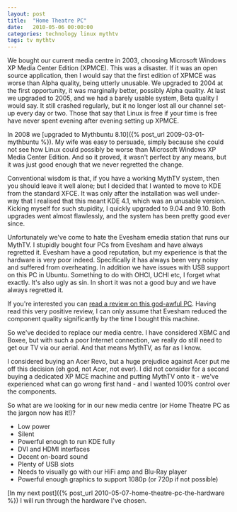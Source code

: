 ```yaml
---
layout: post
title:  "Home Theatre PC"
date:   2010-05-06 00:00:00
categories: technology linux mythtv
tags: tv mythtv
---
```


We bought our current media centre in 2003, choosing Microsoft Windows XP Media Center Edition (XPMCE).  This was a disaster.  If it was an open source application, then I would say that the first edition of XPMCE was worse than Alpha quality, being utterly unusable.  We upgraded to 2004 at the first opportunity, it was marginally better, possibly Alpha quality.  At last we upgraded to 2005, and we had a barely usable system, Beta quality I would say.  It still crashed regularly, but it no longer lost all our channel set-up every day or two.  Those that say that Linux is free if your time is free have never spent evening after evening setting up XPMCE.

In 2008 we [upgraded to Mythbuntu 8.10]({% post_url 2009-03-01-mythbuntu %}).  My wife was easy to persuade, simply because she could not see how Linux could possibly be worse than Microsoft Windows XP Media Center Edition.  And so it proved, it wasn't perfect by any means, but it was just good enough that we never regretted the change.

Conventional wisdom is that, if you have a working MythTV system, then you should leave it well alone; but I decided that I wanted to move to KDE from the standard XFCE.  It was only after the installation was well under-way that I realised that this meant KDE 4.1, which was an unusable version.  Kicking myself for such stupidity, I quickly upgraded to 9.04 and 9.10.  Both upgrades went almost flawlessly, and the system has been pretty good ever since.

Unfortunately we've come to hate the Evesham emedia station that runs our MythTV.  I stupidly bought four PCs from Evesham and have always regretted it.  Evesham have a good reputation, but my experience is that the hardware is very poor indeed.  Specifically it has always been very noisy and suffered from overheating.  In addition we have issues with USB support on this PC in Ubuntu.  Something to do with OHCI, UCHI etc, I forget what exactly.  It's also ugly as sin.  In short it was not a good buy and we have always regretted it.

If you're interested you can [read a review on this god-awful PC](http://www.pcpro.co.uk/reviews/desktops/48993/evesham-emedia). Having read this very positive review, I can only assume that Evesham reduced the component quality significantly by the time I bought this machine.

So we've decided to replace our media centre.  I have considered XBMC and Boxee, but with such a poor Internet connection, we really do still need to get our TV via our aerial.  And that means MythTV, as far as I know.

I considered buying an Acer Revo, but a huge prejudice against Acer put me off this decision (oh god, not Acer, not ever).  I did not consider for a second buying a dedicated XP MCE machine and putting MythTV onto it - we've experienced what can go wrong first hand - and I wanted 100% control over the components.

So what are we looking for in our new media centre (or Home Theatre PC as the jargon now has it!)?

   * Low power
   * Silent
   * Powerful enough to run KDE fully
   * DVI and HDMI interfaces
   * Decent on-board sound
   * Plenty of USB slots
   * Needs to visually go with our HiFi amp and Blu-Ray player
   * Powerful enough graphics to support 1080p (or 720p if not possible)

[In my next post]({% post_url 2010-05-07-home-theatre-pc-the-hardware %}) I will run through the hardware I've chosen.

